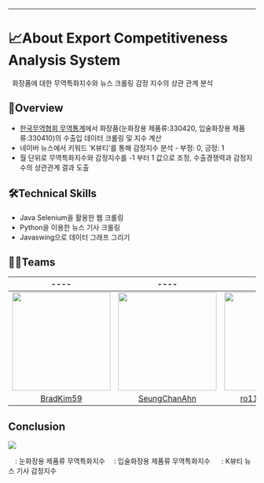 
--------------------------------------------
# 📈About Export Competitiveness Analysis System
&nbsp;&nbsp;화장품에 대한 무역특화지수와 뉴스 크롤링 감정 지수의 상관 관계 분석


## 📌Overview
+ [한국무역협회 무역통계](https://stat.kita.net/)에서 화장품(눈화장용 제품류:330420, 입술화장용 제품류:330410)의 수출입 데이터 크롤링 및 지수 계산 
+ 네이버 뉴스에서 키워드 'K뷰티'를 통해 감정지수 분석 - 부정: 0, 긍정: 1
+ 월 단위로 무역특화지수와 감정지수를 -1 부터 1 값으로 조정, 수출경쟁력과 감정지수의 상관관계 결과 도출 

## 🛠️Technical Skills
- Java Selenium을 활용한 웹 크롤링
- Python을 이용한 뉴스 기사 크롤링
- Javaswing으로 데이터 그래프 그리기

## 👨‍💻Teams

|  ----  |  ----  |  ----  | 
| :----------: |  :----------:  |  :----------: |  
| <img src="https://avatars.githubusercontent.com/u/63415138?v=4" width="200" height="200"/> | <img src="https://avatars.githubusercontent.com/u/102018797?v=4" width="200" height="200"/> | <img src="https://user-images.githubusercontent.com/86038910/183784356-6d862855-d980-460d-bf88-c72c1109144b.jpg" width="200" height="200"/>|
|  [BradKim59](https://github.com/BradKim59)   |    [SeungChanAhn](https://github.com/SeungChanAhn)   |   [ro117youshinKIM](https://github.com/ro117youshinKIM)  | 

## Conclusion
<img src = "https://user-images.githubusercontent.com/86038910/183787733-ed4c843d-6c2e-444c-b0fa-7a7dbba26a69.png">

<img src = "https://user-images.githubusercontent.com/86038910/183789583-8d49273c-451a-405d-b1f6-d4ff8d64fcd0.png" width="10" hegith="10"> : 눈화장용 제품류 무역특화지수
<img src="https://user-images.githubusercontent.com/86038910/183789495-b5bbefd2-41b5-4ea5-8c14-20ebaa5ea08a.png" width="10" hegith="15"> : 입술화장용 제품류 무역특화지수
<img src="https://user-images.githubusercontent.com/86038910/183789629-91284f05-1aba-4d34-9bee-5942ba26b72f.png" width="15" hegith="30"> : K뷰티 뉴스 기사 감정지수

